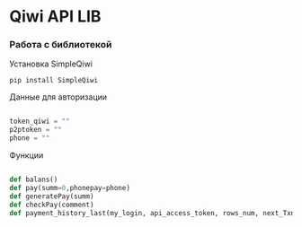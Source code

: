 # Qiwi API LIB


<h3>Работа с библиотекой</h3>

Установка SimpleQiwi
```curl
pip install SimpleQiwi

```

Данные для авторизации

```python 

token_qiwi = ""
p2ptoken = ""
phone = ""

```

Функции

```python

def balans()
def pay(summ=0,phonepay=phone)
def generatePay(summ)
def checkPay(comment)
def payment_history_last(my_login, api_access_token, rows_num, next_TxnId, next_TxnDate)

```
